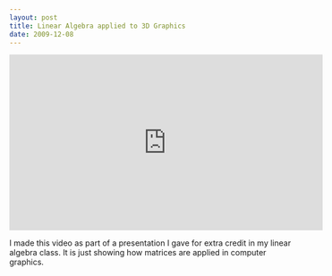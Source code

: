 ```yaml
---
layout: post
title: Linear Algebra applied to 3D Graphics
date: 2009-12-08
---
```

<iframe width="560" height="315" src="http://www.youtube.com/embed/SMAnlPTmAwE" frameborder="0" allowfullscreen></iframe>

I made this video as part of a presentation I gave for extra credit in my linear algebra class. It is just showing how matrices are applied in computer graphics.
